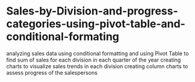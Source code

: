 # Sales-by-Division-and-progress-categories-using-pivot-table-and-conditional-formating
analyzing sales data using conditional formatting and using Pivot Table to find sum of sales for each division in each quarter of the year
creating charts to visualize sales trends in each division
creating column charts to assess progress of the salespersons 
